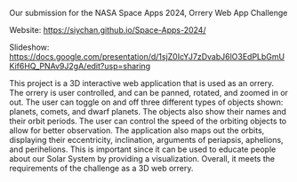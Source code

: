 Our submission for the NASA Space Apps 2024, Orrery Web App Challenge

Website: https://siychan.github.io/Space-Apps-2024/

Slideshow: https://docs.google.com/presentation/d/1sjZ0IcYJ7zDvabJ6lO3EdPLbGmUKif6HQ_PNAv9J2gA/edit?usp=sharing

This project is a 3D interactive web application that is used as an orrery. The orrery is user controlled, and can be panned, rotated, and zoomed in or out. The user can toggle on and off three different types of objects shown: planets, comets, and dwarf planets. The objects also show their names and their orbit periods. The user can control the speed of the orbiting objects to allow for better observation. The application also maps out the orbits, displaying their eccentricity, inclination, arguments of periapsis, aphelions, and perihelions. This is important since it can be used to educate people about our Solar System by providing a visualization. Overall, it meets the requirements of the challenge as a 3D web orrery.
